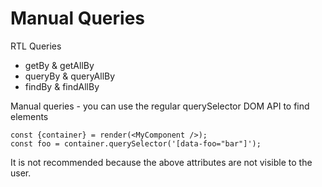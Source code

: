 # Manual Queries

RTL Queries

- getBy & getAllBy
- queryBy & queryAllBy
- findBy & findAllBy

Manual queries - you can use the regular querySelector DOM API to find elements

```
const {container} = render(<MyComponent />);
const foo = container.querySelector('[data-foo="bar"]');
```

It is not recommended because the above attributes are not visible to the user.
